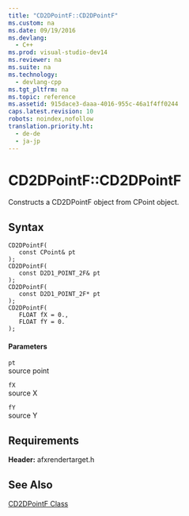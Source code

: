 ```yaml
---
title: "CD2DPointF::CD2DPointF"
ms.custom: na
ms.date: 09/19/2016
ms.devlang: 
  - C++
ms.prod: visual-studio-dev14
ms.reviewer: na
ms.suite: na
ms.technology: 
  - devlang-cpp
ms.tgt_pltfrm: na
ms.topic: reference
ms.assetid: 915dace3-daaa-4016-955c-46a1f4ff0244
caps.latest.revision: 10
robots: noindex,nofollow
translation.priority.ht: 
  - de-de
  - ja-jp
---
```

# CD2DPointF::CD2DPointF
Constructs a CD2DPointF object from CPoint object.  
  
## Syntax  
  
```  
CD2DPointF(  
   const CPoint& pt  
);  
CD2DPointF(  
   const D2D1_POINT_2F& pt  
);  
CD2DPointF(  
   const D2D1_POINT_2F* pt  
);  
CD2DPointF(  
   FLOAT fX = 0.,  
   FLOAT fY = 0.  
);  
```  
  
#### Parameters  
 `pt`  
 source point  
  
 `fX`  
 source X  
  
 `fY`  
 source Y  
  
## Requirements  
 **Header:** afxrendertarget.h  
  
## See Also  
 [CD2DPointF Class](../vs140/CD2DPointF-Class.md)